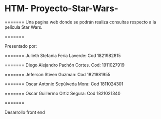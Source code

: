 # HTM- Proyecto-Star-Wars-

=======
Una pagina web donde se podrán realiza consultas respecto a la película Star Wars.

=======


Presentado por:

=======
Julieth Stefania Feria Laverde: Cod 1821982815

=======
Diego Alejandro Pachón Cortes. Cod: 1911027919

=======
Jeferson Stiven Guzman: Cod 1821981955

=======
Oscar Antonio Sepúlveda Mora: Cod 1811024301

=======
Oscar Guillermo Ortiz Segura: Cod 1821021340

=======


Desarrollo front end

